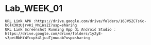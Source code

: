 # Lab_WEEK_01

    URL Link APK :https://drive.google.com/drive/folders/16JV5ZCTsKc-bGlK30zUjrvKi_Mn1WsZI?usp=sharing
    URL Link Screenshot Running App di Android Studio : https://drive.google.com/drive/folders/1yZyE-s3peiBbHiWYcupk4ljuuTjmuoab?usp=sharing
